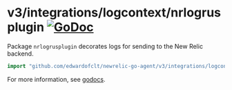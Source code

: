 # v3/integrations/logcontext/nrlogrusplugin [![GoDoc](https://godoc.org/github.com/edwardofclt/newrelic-go-agent/v3/integrations/logcontext/nrlogrusplugin?status.svg)](https://godoc.org/github.com/edwardofclt/newrelic-go-agent/v3/integrations/logcontext/nrlogrusplugin)

Package `nrlogrusplugin` decorates logs for sending to the New Relic backend.

```go
import "github.com/edwardofclt/newrelic-go-agent/v3/integrations/logcontext/nrlogrusplugin"
```

For more information, see
[godocs](https://godoc.org/github.com/edwardofclt/newrelic-go-agent/v3/integrations/logcontext/nrlogrusplugin).
